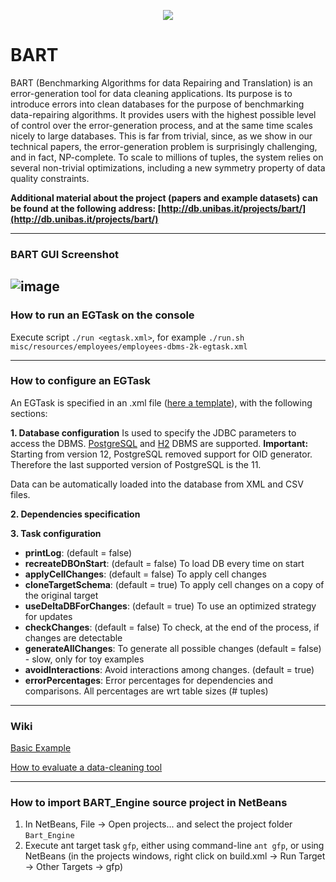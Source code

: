 <p align="center">
  <img src="http://db.unibas.it/projects/bart/images/Logo-BART.png"/>
</p>

BART
====

BART (Benchmarking Algorithms for data Repairing and Translation) is an error-generation tool for data cleaning applications. Its purpose is to introduce errors into clean databases for the purpose of benchmarking data-repairing algorithms. It provides users with the highest possible level of control over the error-generation process, and at the same time scales nicely to large databases. This is far from trivial, since, as we show in our technical papers, the error-generation problem is surprisingly challenging, and in fact, NP-complete. To scale to millions of tuples, the system relies on several non-trivial optimizations, including a new symmetry property of data quality constraints.

**Additional material about the project (papers and example datasets) can be found at the following address: [http://db.unibas.it/projects/bart/](http://db.unibas.it/projects/bart/)**

---

### BART GUI Screenshot ###
![image](http://db.unibas.it/projects/bart/images/bart-screenshot.png)
---

### How to run an EGTask on the console
Execute script `./run <egtask.xml>`, for example `./run.sh misc/resources/employees/employees-dbms-2k-egtask.xml`

---

### How to configure an EGTask
An EGTask is specified in an .xml file ([here a template](https://github.com/dbunibas/BART/blob/master/examples/template-task/template-egtask.xml)), with the following sections:

**1. Database configuration**
Is used to specify the JDBC parameters to access the DBMS.
[PostgreSQL](http://www.postgresql.org/) and [H2](http://www.h2database.com) DBMS are supported. **Important:** Starting from version 12, PostgreSQL removed support for OID generator. Therefore the last supported version of PostgreSQL is the 11.

Data can be automatically loaded into the database from XML and CSV files.

**2. Dependencies specification**

**3. Task configuration**
* **printLog**: (default = false)
* **recreateDBOnStart**: (default = false) To load DB every time on start
* **applyCellChanges**: (default = false) To apply cell changes
* **cloneTargetSchema**: (default = true) To apply cell changes on a copy of the original target
* **useDeltaDBForChanges**: (default = true) To use an optimized strategy for updates
* **checkChanges**: (default = false) To check, at the end of the process, if changes are detectable
* **generateAllChanges**: To generate all possible changes (default = false) - slow, only for toy examples
* **avoidInteractions**: Avoid interactions among changes. (default = true)
* **errorPercentages**: Error percentages for dependencies and comparisons. All percentages are wrt table sizes (# tuples)

---
### Wiki ####
[Basic Example](https://github.com/dbunibas/BART/wiki/Basic-Example)

[How to evaluate a data-cleaning tool](https://github.com/dbunibas/BART/wiki/How-to-evaluate-a-data-cleaning-tool)


---
### How to import BART_Engine source project in NetBeans ####
1. In NetBeans, File -> Open projects... and select the project folder `Bart_Engine`
2. Execute ant target task `gfp`, either using command-line `ant gfp`, or using NetBeans (in the projects windows, right click on build.xml -> Run Target -> Other Targets -> gfp)
